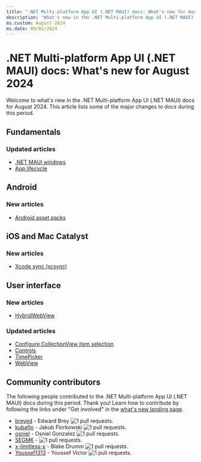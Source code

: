 ```yaml
---
title: ".NET Multi-platform App UI (.NET MAUI) docs: What's new for August 2024"
description: "What's new in the .NET Multi-platform App UI (.NET MAUI) docs for August 2024."
ms.custom: August-2024
ms.date: 09/01/2024
---
```


# .NET Multi-platform App UI (.NET MAUI) docs: What's new for August 2024

Welcome to what's new in the .NET Multi-platform App UI (.NET MAUI) docs for August 2024. This article lists some of the major changes to docs during this period.

## Fundamentals

### Updated articles

- [.NET MAUI windows](../fundamentals/windows.md)
- [App lifecycle](../fundamentals/app-lifecycle.md)

## Android

### New articles

- [Android asset packs](../android/asset-packs.md)

## iOS and Mac Catalyst

### New articles

- [Xcode sync (xcsync)](../macios/xcsync.md)

## User interface

### New articles

- [HybridWebView](../user-interface/controls/hybridwebview.md)

### Updated articles

- [Configure CollectionView item selection](../user-interface/controls/collectionview/selection.md)
- [Controls](../user-interface/controls/index.md)
- [TimePicker](../user-interface/controls/timepicker.md)
- [WebView](../user-interface/controls/webview.md)

## Community contributors

The following people contributed to the .NET Multi-platform App UI (.NET MAUI) docs during this period. Thank you! Learn how to contribute by following the links under "Get involved" in the [what's new landing page](index.yml).

- [breyed](https://github.com/breyed) - Edward Brey ![1 pull requests.](https://img.shields.io/badge/Merged%20Pull%20Requests-1-green)
- [kubaflo](https://github.com/kubaflo) - Jakub Florkowski ![1 pull requests.](https://img.shields.io/badge/Merged%20Pull%20Requests-1-green)
- [osniel](https://github.com/osniel) - Osniel Gonzalez ![1 pull requests.](https://img.shields.io/badge/Merged%20Pull%20Requests-1-green)
- [SEGMK](https://github.com/SEGMK) -  ![1 pull requests.](https://img.shields.io/badge/Merged%20Pull%20Requests-1-green)
- [x-limitless-x](https://github.com/x-limitless-x) - Blake Drumm ![1 pull requests.](https://img.shields.io/badge/Merged%20Pull%20Requests-1-green)
- [Youssef1313](https://github.com/Youssef1313) - Youssef Victor ![1 pull requests.](https://img.shields.io/badge/Merged%20Pull%20Requests-1-green)
